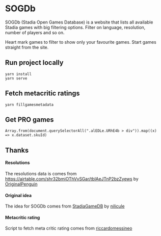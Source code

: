 # SOGDb

SOGDb (Stadia Open Games Database) is a website that lists all available Stadia games with big filtering options.
Filter on language, resolution, number of players and so on.

Heart mark games to filter to show only your favourite games. Start games straight from the site.




## Run project locally
```
yarn install
yarn serve
```

## Fetch metacritic ratings
```
yarn fillgamesmetadata
```


## Get PRO games
```
Array.from(document.querySelectorAll(".alEDLe.URhE4b > div")).map((x) => x.dataset.skuId)
```



## Thanks

#### Resolutions

The resolutions data is comes from https://airtable.com/shr32bmiOThVvSGar/tblAeJTnP2bzZyews by [OriginaIPenguin](https://github.com/OriginaIPenguin)

#### Original idea
The idea  for SOGDb comes from [StadiaGameDB](https://github.com/nilicule/StadiaGameDB) by [nilicule](https://github.com/nilicule)

#### Metacritic rating
Script to fetch meta critic rating comes from [riccardomessineo](https://github.com/riccardomessineo)
